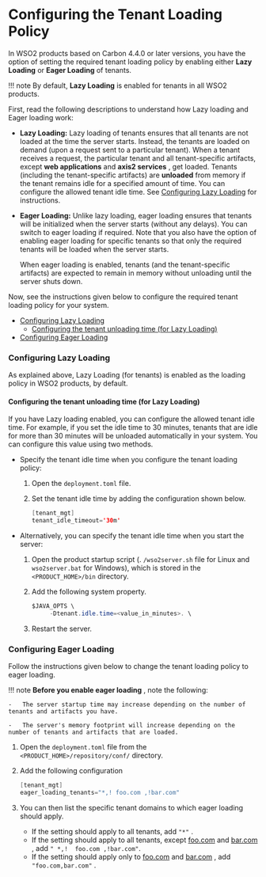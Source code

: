 # Configuring the Tenant Loading Policy

In WSO2 products based on Carbon 4.4.0 or later versions, you have the option of setting the required tenant loading policy by enabling either **Lazy Loading** or **Eager Loading** of tenants.

!!! note
    By default, **Lazy Loading** is enabled for tenants in all WSO2 products.


First, read the following descriptions to understand how Lazy loading and Eager loading work:

-   **Lazy Loading:** Lazy loading of tenants ensures that all tenants are not loaded at the time the server starts. Instead, the tenants are loaded on demand (upon a request sent to a particular tenant). When a tenant receives a request, the particular tenant and all tenant-specific artifacts, except **web applications** and **axis2 services** , get loaded.
    Tenants (including the tenant-specific artifacts) are **unloaded** from memory if the tenant remains idle for a specified amount of time. You can configure the allowed tenant idle time. See [Configuring Lazy Loading](#configuring-lazy-loading) for instructions.
-   **Eager Loading:** Unlike lazy loading, eager loading ensures that tenants will be initialized when the server starts (without any delays). You can switch to eager loading if required. Note that you also have the option of enabling eager loading for specific tenants so that only the required tenants will be loaded when the server starts. 

    When eager loading is enabled, tenants (and the tenant-specific artifacts) are expected to remain in memory without unloading until the server shuts down. 

Now, see the instructions given below to configure the required tenant loading policy for your system.

-   [Configuring Lazy Loading](#configuring-lazy-loading)
    -   [Configuring the tenant unloading time (for Lazy Loading)](#configuring-the-tenant-unloading-time-for-lazy-loading)
-   [Configuring Eager Loading](#configuring-eager-loading)

### Configuring Lazy Loading

As explained above, Lazy Loading (for tenants) is enabled as the loading policy in WSO2 products, by default. 

#### Configuring the tenant unloading time (for Lazy Loading)

If you have Lazy loading enabled, you can configure the allowed tenant idle time. For example, if you set the idle time to 30 minutes, tenants that are idle for more than 30 minutes will be unloaded automatically in your system. You can configure this value using two methods.

-   Specify the tenant idle time when you configure the tenant loading policy:
    1.  Open the `deployment.toml` file.

    2.  Set the tenant idle time by adding the configuration shown below.

        ``` java
        [tenant_mgt]
        tenant_idle_timeout='30m'
        ```

-   Alternatively, you can specify the tenant idle time when you start the server:

    1.  Open the product startup script (. `/wso2server.sh` file for Linux and `wso2server.bat` for Windows), which is stored in the `<PRODUCT_HOME>/bin` directory.
    2.  Add the following system property.

        ``` java
        $JAVA_OPTS \ 
             -Dtenant.idle.time=<value_in_minutes>. \
        ```

    3.  Restart the server.

### Configuring Eager Loading

Follow the instructions given below to change the tenant loading policy to eager loading.

!!! note 
    **Before you enable eager loading** , note the following:

    -   The server startup time may increase depending on the number of tenants and artifacts you have.

    -   The server's memory footprint will increase depending on the number of tenants and artifacts that are loaded.


1.  Open the `deployment.toml` file from the `<PRODUCT_HOME>/repository/conf/` directory.

2.  Add the following configuration

    ``` java
    [tenant_mgt]
    eager_loading_tenants="*,! foo.com ,!bar.com"
    ```

3.  You can then list the specific tenant domains to which eager loading should apply.
    -   If the setting should apply to all tenants, add `"*"` .
    -   If the setting should apply to all tenants, except [foo.com](http://foo.com/) and [bar.com](http://bar.com/) , add `" *,!  foo.com ,!bar.com"`.
    -   If the setting should apply only to [foo.com](http://foo.com/) and [bar.com](http://bar.com/) , add `"foo.com,bar.com"` .



